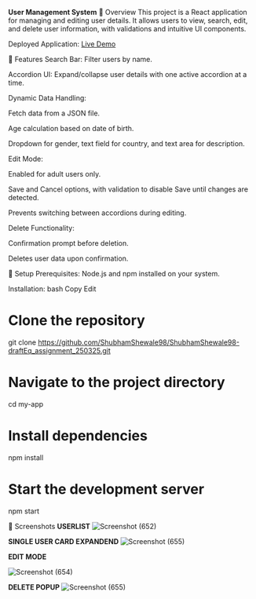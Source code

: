 **User Management System**
📌 Overview
This project is a React application for managing and editing user details. It allows users to view, search, edit, and delete user information, with validations and intuitive UI components.

Deployed Application: [Live Demo](https://draftep-userdata-app-assignment.netlify.app/)

🚀 Features
Search Bar: Filter users by name.

Accordion UI: Expand/collapse user details with one active accordion at a time.

Dynamic Data Handling:

Fetch data from a JSON file.

Age calculation based on date of birth.

Dropdown for gender, text field for country, and text area for description.

Edit Mode:

Enabled for adult users only.

Save and Cancel options, with validation to disable Save until changes are detected.

Prevents switching between accordions during editing.

Delete Functionality:

Confirmation prompt before deletion.

Deletes user data upon confirmation.


🔧 Setup
Prerequisites:
Node.js and npm installed on your system.

Installation:
bash
Copy
Edit
# Clone the repository
git clone https://github.com/ShubhamShewale98/ShubhamShewale98-draftEq_assignment_250325.git

# Navigate to the project directory
cd my-app

# Install dependencies
npm install

# Start the development server
npm start


📸 Screenshots
**USERLIST**
![Screenshot (652)](https://github.com/user-attachments/assets/4d8d0543-00b6-4f74-a9ef-524a2fcd2d47) 

**SINGLE USER CARD EXPANDEND**
![Screenshot (655)](https://github.com/user-attachments/assets/c64362ae-1a8e-40ff-b91b-54896493dc4b)


**EDIT MODE**

![Screenshot (654)](https://github.com/user-attachments/assets/0c4b9cbe-fb4d-4851-a742-8cd04c823899) 

**DELETE POPUP**
![Screenshot (655)](https://github.com/user-attachments/assets/d8ccbbea-6f73-4fb7-b2a7-cedba136f609)







